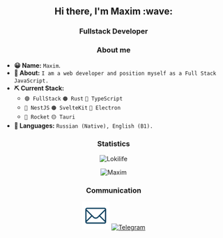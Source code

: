 <h2 align="center"> Hi there, I'm Maxim :wave:</h2>
<h3 align="center"> Fullstack Developer</h3>

<h3 align="center"> About me</h3>

- **😀 Name:** `Maxim`.
- **🙍 About:** `I am a web developer and position myself as a Full Stack JavaScript.`
- **⛏️ Current Stack:**
  - `🟣 FullStack` `🟠 Rust` `🔵 TypeScript`
  - `🔴 NestJS` `🟠 SvelteKit` `🔵 Electron`
  - `🔴 Rocket` `🟡 Tauri`
- **💬 Languages:** `Russian (Native), English (B1).`

<h3 align="center"> Statistics</h3>
<p align="center"><img src="https://komarev.com/ghpvc/?username=Lokilife&style=flat-square&color=red" alt="Lokilife"/></p>
<p align="center"><img src="https://github-readme-stats.vercel.app/api?username=Lokilife&show_icons=true&theme=dracula" alt="Maxim"/></p>

<h3 align="center"> Communication</h3>

<p align="center">
<a href="mailto:lokilife0002@gmail.com"><img src="https://raw.githubusercontent.com/Lokilife/Lokilife/main/icons/mail.png" height="64" width="64" alt="Mail" /></a>
<a href="https://t.me/lokilife"><img src="https://cdn-icons-png.flaticon.com/512/2111/2111646.png" height="54" width="54" alt="Telegram" /></a>
</p>
